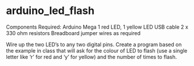 # arduino_led_flash

Components Required:
Arduino Mega 1 red LED, 1 yellow LED
USB cable 2 x 330 ohm resistors
Breadboard jumper wires as required

Wire up the two LED’s to any two digital pins. Create a program based on the example in class
that will ask for the colour of LED to flash (use a single letter like ‘r’ for red and ‘y’ for yellow)
and the number of times to flash.
